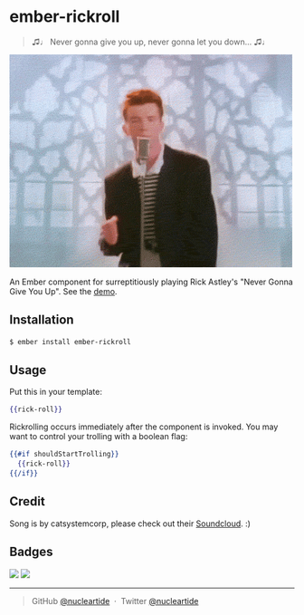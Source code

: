 
# ember-rickroll

> ♫♩ Never gonna give you up, never gonna let you down... ♫♩

![](assets/rick.gif)

An Ember component for surreptitiously playing Rick Astley's "Never Gonna Give
You Up". See the [demo][1].

## Installation

```bash
$ ember install ember-rickroll
```

## Usage

Put this in your template:

```hbs
{{rick-roll}}
```

Rickrolling occurs immediately after the component is invoked. You may want to
control your trolling with a boolean flag:

```hbs
{{#if shouldStartTrolling}}
  {{rick-roll}}
{{/if}}
```

## Credit

Song is by catsystemcorp, please check out their [Soundcloud][2]. :)

## Badges

![](https://img.shields.io/badge/license-MIT-blue.svg)
![](https://img.shields.io/badge/status-stable-green.svg)

---

> GitHub [@nucleartide](https://github.com/nucleartide) &nbsp;&middot;&nbsp;
> Twitter [@nucleartide](https://twitter.com/nucleartide)

[1]: http://nucleartide.github.io/ember-rickroll
[2]: https://soundcloud.com/catsystemcorp

